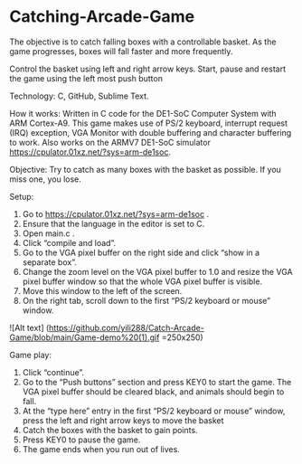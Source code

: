 # Catching-Arcade-Game

The objective is to catch falling boxes with a controllable basket. As the game progresses, boxes will fall faster and more frequently.

Control the basket using left and right arrow keys.
Start, pause and restart the game using the left most push button

Technology: C, GitHub, Sublime Text.

How it works:
Written in C code for the DE1-SoC Computer System with ARM Cortex-A9. This game makes use of PS/2 keyboard, interrupt request (IRQ) exception, VGA Monitor with double buffering and character buffering to work. Also works on the ARMV7 DE1-SoC simulator https://cpulator.01xz.net/?sys=arm-de1soc.

Objective: Try to catch as many boxes with the basket as possible. If you miss one, you lose.

Setup:
1. Go to https://cpulator.01xz.net/?sys=arm-de1soc .
2. Ensure that the language in the editor is set to C.
3. Open main.c .
4. Click “compile and load”.
5. Go to the VGA pixel buffer on the right side and click “show in a separate box”.
6. Change the zoom level on the VGA pixel buffer to 1.0 and resize the VGA pixel buffer
window so that the whole VGA pixel buffer is visible.
7. Move this window to the left of the screen.
8. On the right tab, scroll down to the first “PS/2 keyboard or mouse” window.

![Alt text] (https://github.com/yili288/Catch-Arcade-Game/blob/main/Game-demo%20(1).gif =250x250)

Game play:
1. Click “continue”.
2. Go to the “Push buttons” section and press KEY0 to start the game. The VGA pixel
buffer should be cleared black, and animals should begin to fall.
3. At the “type here” entry in the first “PS/2 keyboard or mouse” window, press the left
and right arrow keys to move the basket
4. Catch the boxes with the basket to gain points.
5. Press KEY0 to pause the game.
6. The game ends when you run out of lives.
